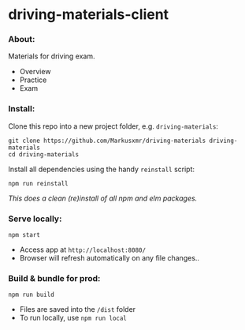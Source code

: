 # driving-materials-client


### About:
Materials for driving exam.

* Overview
* Practice
* Exam


### Install:
Clone this repo into a new project folder, e.g. `driving-materials`:
```
git clone https://github.com/Markusxmr/driving-materials driving-materials
cd driving-materials
```

Install all dependencies using the handy `reinstall` script:
```
npm run reinstall
```
*This does a clean (re)install of all npm and elm packages.*


### Serve locally:
```
npm start
```
* Access app at `http://localhost:8080/`
* Browser will refresh automatically on any file changes..


### Build & bundle for prod:
```
npm run build
```

* Files are saved into the `/dist` folder
* To run locally, use `npm run local`
